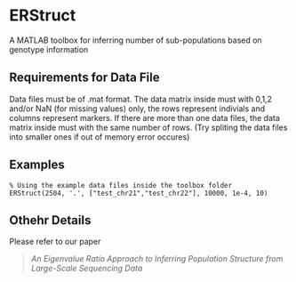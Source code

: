 # ERStruct
A MATLAB toolbox for inferring number of sub-populations based on genotype information

## Requirements for Data File
Data files must be of .mat format. The data matrix inside must with 0,1,2 and/or NaN (for missing values) only, the rows represent indivials and columns represent markers. If there are more than one data files, the data matrix inside must with the same number of rows. (Try spliting the data files into smaller ones if out of memory error occures)

## Examples
```
% Using the example data files inside the toolbox folder
ERStruct(2504, '.', ["test_chr21","test_chr22"], 10000, 1e-4, 10)
```

## Othehr Details
Please refer to our paper
> *An Eigenvalue Ratio Approach to Inferring Population Structure from Large-Scale Sequencing Data*
